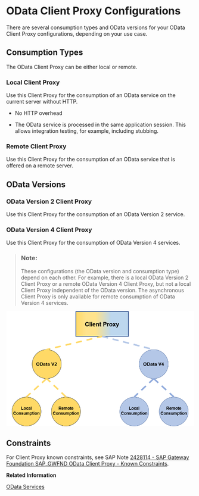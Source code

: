 <!-- loio0d92f493624f47fba997d3a5e0dd2a0d -->

# OData Client Proxy Configurations

There are several consumption types and OData versions for your OData Client Proxy configurations, depending on your use case.



<a name="loio0d92f493624f47fba997d3a5e0dd2a0d__section_ykz_gnw_h5b"/>

## Consumption Types

The OData Client Proxy can be either local or remote.



### Local Client Proxy

Use this Client Proxy for the consumption of an OData service on the current server without HTTP.

-   No HTTP overhead

-   The OData service is processed in the same application session. This allows integration testing, for example, including stubbing.




### Remote Client Proxy

Use this Client Proxy for the consumption of an OData service that is offered on a remote server.



<a name="loio0d92f493624f47fba997d3a5e0dd2a0d__section_qfj_k4w_h5b"/>

## OData Versions



### **OData Version 2 Client Proxy**

Use this Client Proxy for the consumption of an OData Version 2 service.



### OData Version 4 Client Proxy

Use this Client Proxy for the consumption of OData Version 4 services.

> ### Note:  
> These configurations \(the OData version and consumption type\) depend on each other. For example, there is a local OData Version 2 Client Proxy or a remote OData Version 4 Client Proxy, but not a local Client Proxy independent of the OData version. The asynchronous Client Proxy is only available for remote consumption of OData Version 4 services.

![](images/OData_Client_Proxy_Overview_Cloud_and_SP_8aaca21.png)



<a name="loio0d92f493624f47fba997d3a5e0dd2a0d__section_o2b_wnw_h5b"/>

## Constraints

For Client Proxy known constraints, see SAP Note [2428114 - SAP Gateway Foundation SAP\_GWFND OData Client Proxy - Known Constraints](https://launchpad.support.sap.com/#/notes/2428114).

**Related Information**  




[OData Services](odata-services-811b523.md "")


